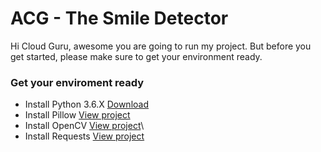 # ACG - The Smile Detector

Hi Cloud Guru, awesome you are going to run my project. But before you get started, please make sure to get your environment ready.

### Get your enviroment ready

- Install Python 3.6.X [Download](https://www.python.org/downloads/release/python-369/)
- Install Pillow [View project](https://pypi.org/project/Pillow/)
- Install OpenCV [View project](https://pypi.org/project/opencv-python/)\
- Install Requests [View project](https://pypi.org/project/requests/)

